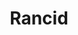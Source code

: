---
title: "Rancid"
summary: "Rancid were formed in 1991 in Berkeley, California, by Matt Freeman and , both of whom were former members of and ."
image: "rancid.jpg"
apple_music_artist_url: "https://music.apple.com/gb/artist/rancid/1857507"
---